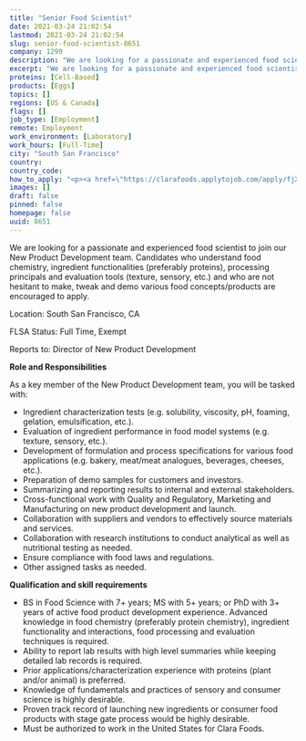 ```yaml
---
title: "Senior Food Scientist"
date: 2021-03-24 21:02:54
lastmod: 2021-03-24 21:02:54
slug: senior-food-scientist-8651
company: 1299
description: "We are looking for a passionate and experienced food scientist to join our New Product Development team. Candidates who understand food chemistry, ingredient functionalities (preferably proteins), processing principals and evaluation tools (texture, sensory, etc.) and who are not hesitant to make, tweak and demo various food concepts/products are encouraged to apply.Location: South San Francisco, CAFLSA Status: Full Time, ExemptReports to: Director of New Product DevelopmentRole and Responsibilities"
excerpt: "We are looking for a passionate and experienced food scientist to join our New Product Development team. Candidates who understand food chemistry, ingredient functionalities (preferably proteins), processing principals and evaluation tools (texture, sensory, etc.) and who are not hesitant to make, tweak and demo various food concepts/products are encouraged to apply.Location: South San Francisco, CAFLSA Status: Full Time, ExemptReports to: Director of New Product DevelopmentRole and Responsibilities"
proteins: [Cell-Based]
products: [Eggs]
topics: []
regions: [US & Canada]
flags: []
job_type: [Employment]
remote: Employment
work_environment: [Laboratory]
work_hours: [Full-Time]
city: "South San Francisco"
country: 
country_code: 
how_to_apply: "<p><a href=\"https://clarafoods.applytojob.com/apply/fjXrX0jqlA/Senior-Food-Scientist?source=proteinreport\">https://clarafoods.applytojob.com/apply/fjXrX0jqlA/Senior-Food-Scientis…</a></p>"
images: []
draft: false
pinned: false
homepage: false
uuid: 8651
---
```

<p>We are looking for a passionate and experienced food scientist to join our New Product Development team. Candidates who understand food chemistry, ingredient functionalities (preferably proteins), processing principals and evaluation tools (texture, sensory, etc.) and who are not hesitant to make, tweak and demo various food concepts/products are encouraged to apply.</p>
<p>Location: South San Francisco, CA</p>
<p>FLSA Status: Full Time, Exempt</p>
<p>Reports to: Director of New Product Development</p>
<p><strong>Role and Responsibilities</strong></p>
<p>As a key member of the New Product Development team, you will be tasked with:</p>
<ul>
<li>Ingredient characterization tests (e.g. solubility, viscosity, pH, foaming, gelation, emulsification, etc.).</li>
<li>Evaluation of ingredient performance in food model systems (e.g. texture, sensory, etc.).</li>
<li>Development of formulation and process specifications for various food applications (e.g. bakery, meat/meat analogues, beverages, cheeses, etc.).</li>
<li>Preparation of demo samples for customers and investors.</li>
<li>Summarizing and reporting results to internal and external stakeholders.</li>
<li>Cross-functional work with Quality and Regulatory, Marketing and Manufacturing on new product development and launch.</li>
<li>Collaboration with suppliers and vendors to effectively source materials and services.</li>
<li>Collaboration with research institutions to conduct analytical as well as nutritional testing as needed.</li>
<li>Ensure compliance with food laws and regulations.</li>
<li>Other assigned tasks as needed.</li>
</ul>
<p><strong>Qualification and skill requirements</strong></p>
<ul>
<li>BS in Food Science with 7+ years; MS with 5+ years; or PhD with 3+ years of active food product development experience. Advanced knowledge in food chemistry (preferably protein chemistry), ingredient functionality and interactions, food processing and evaluation techniques is required.</li>
<li>Ability to report lab results with high level summaries while keeping detailed lab records is required.</li>
<li>Prior applications/characterization experience with proteins (plant and/or animal) is preferred.</li>
<li>Knowledge of fundamentals and practices of sensory and consumer science is highly desirable.</li>
<li>Proven track record of launching new ingredients or consumer food products with stage gate process would be highly desirable.</li>
<li>Must be authorized to work in the United States for Clara Foods.</li>
</ul>
